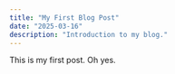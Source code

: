 ```yaml
---
title: "My First Blog Post"
date: "2025-03-16"
description: "Introduction to my blog."
---
```


This is my first post. Oh yes. 